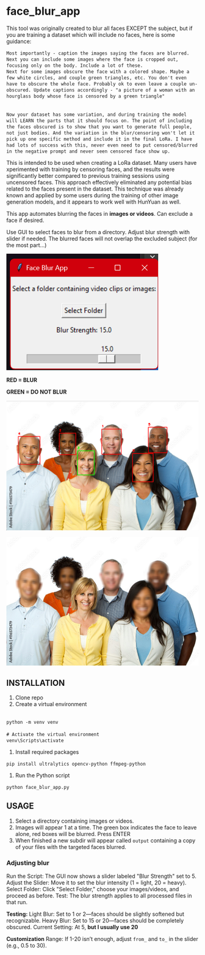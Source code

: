 # face_blur_app

This tool was originally created to blur all faces EXCEPT the subject, but if you are training a dataset which will include no faces, here is some guidance:

```
Most importantly - caption the images saying the faces are blurred.
Next you can include some images where the face is cropped out, focusing only on the body. Include a lot of these.
Next for some images obscure the face with a colored shape. Maybe a few white circles, and couple green triangles, etc. You don't even have to obscure the whole face. Probably ok to even leave a couple un-obscured. Update captions accordingly - "a picture of a woman with an hourglass body whose face is censored by a green triangle"


Now your dataset has some variation, and during training the model will LEARN the parts that it should focus on. The point of including the faces obscured is to show that you want to generate full people, not just bodies. And the variation in the blur/censoring won't let it pick up one specific method and include it in the final LoRa. I have had lots of success with this, never even need to put censored/blurred in the negative prompt and never seen censored face show up.
```



This is intended to be used when creating a LoRa dataset. Many users have xperimented with training by censoring faces, and the results were significantly better compared to previous training sessions using uncensored faces.
This approach effectively eliminated any potential bias related to the faces present in the dataset. This technique was already known and applied by some users during the training of other image generation models, and it appears to work well with HunYuan as well.


This app automates blurring the faces in **images or videos**. Can exclude a face if desired.

Use GUI to select faces to blur from a directory. Adjust blur strength with slider if needed. The blurred faces will not overlap the excluded subject (for the most part...)


![GUI.png](sample/GUI.png)

**RED = BLUR**

**GREEN = DO NOT BLUR**

![select.png](sample/select.png)

![img.jpg](sample/1000_F_116573479_zks7Zu58thbbsLjl1MpjFOy3431LZiQO.jpg)

## INSTALLATION

1. Clone repo
1. Create a virtual environment

```

python -m venv venv

# Activate the virtual environment
venv\Scripts\activate
```

1. Install required packages

```
pip install ultralytics opencv-python ffmpeg-python
```

1. Run the Python script
   
```
python face_blur_app.py

```

## USAGE

1. Select a directory containing images or videos.
2. Images will appear 1 at a time. The green box indicates the face to leave alone, red boxes will be blurred. Press ENTER
3. When finished a new subdir will appear called `output` containing a copy of your files with the targeted faces blurred.

### Adjusting blur

Run the Script: The GUI now shows a slider labeled "Blur Strength" set to 5.
Adjust the Slider: Move it to set the blur intensity (1 = light, 20 = heavy).
Select Folder: Click "Select Folder," choose your images/videos, and proceed as before.
Test: The blur strength applies to all processed files in that run.

**Testing:**
Light Blur: Set to 1 or 2—faces should be slightly softened but recognizable.
Heavy Blur: Set to 15 or 20—faces should be completely obscured.
Current Setting: At 5, **but I usually use 20**

**Customization**
Range: If 1-20 isn’t enough, adjust `from_` and `to_` in the slider (e.g., 0.5 to 30).

